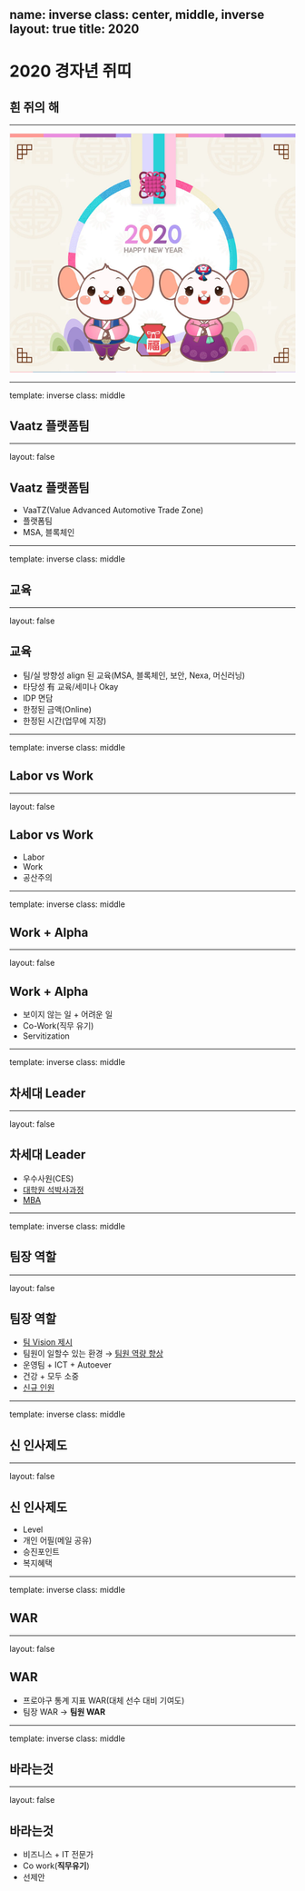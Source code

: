 name: inverse
class: center, middle, inverse
layout: true
title: 2020
---

# 2020 경자년 쥐띠
## 흰 쥐의 해

---

![ ](./img/2020.png)

---

template: inverse
class: middle

## Vaatz 플랫폼팀

---

layout: false

## Vaatz 플랫폼팀

* VaaTZ(Value Advanced Automotive Trade Zone)
* 플랫폼팀
* MSA, 블록체인

---

template: inverse
class: middle

## 교육

---

layout: false

## 교육

* 팀/실 방향성 align 된 교육(MSA, 블록체인, 보안, Nexa, 머신러닝)
* 타당성 有 교육/세미나 Okay
* IDP 면담
* 한정된 금액(Online)
* 한정된 시간(업무에 지장)

---

template: inverse
class: middle

## Labor vs Work

---

layout: false

## Labor vs Work

* Labor
* Work
* 공산주의

---

template: inverse
class: middle

## Work + Alpha

---

layout: false

## Work + Alpha

* 보이지 않는 일 + 어려운 일
* Co-Work(직무 유기)
* Servitization

---

template: inverse
class: middle

## 차세대 Leader

---

layout: false

## 차세대 Leader

* 우수사원(CES)
* <U>대학원 석박사과정</U>
* <U>MBA</U>

---

template: inverse
class: middle

## 팀장 역할

---

layout: false

## 팀장 역할

* <U>팀 Vision 제시</U>
* 팀원이 일할수 있는 환경 → <U>팀원 역량 향상</U>
* 운영팀 + ICT + Autoever
* 건강 + 모두 소중
* <u>신규 인원</u>

---

template: inverse
class: middle

## 신 인사제도

---

layout: false

## 신 인사제도

* Level
* 개인 어필(메일 공유)
* 승진포인트
* 복지혜택

---

template: inverse
class: middle

## WAR

---

layout: false

## WAR

* 프로야구 통계 지표 WAR(대체 선수 대비 기여도)
* 팀장 WAR → **팀원 WAR**

---

template: inverse
class: middle

## 바라는것

---

layout: false

## 바라는것

* 비즈니스 + IT 전문가
* Co work(**직무유기**)
* 선제안